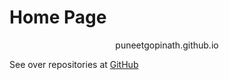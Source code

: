 # Home Page
<p align="center">puneetgopinath.github.io</p>

See over repositories at [GitHub](https://github.com/PuneetGopinath/)
